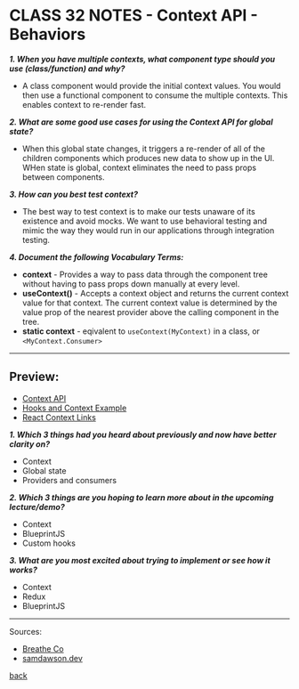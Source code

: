 # CLASS 32 NOTES - Context API - Behaviors

***1. When you have multiple contexts, what component type should you use (class/function) and why?***

- A class component would provide the initial context values. You would then use a functional component to consume the multiple contexts. This enables context to re-render fast.

***2. What are some good use cases for using the Context API for global state?***

- When this global state changes, it triggers a re-render of all of the children components which produces new data to show up in the UI. WHen state is global, context eliminates the need to pass props between components.

***3. How can you best test context?***

- The best way to test context is to make our tests unaware of its existence and avoid mocks. We want to use behavioral testing and mimic the way they would run in our applications through integration testing.

***4. Document the following Vocabulary Terms:***

- **context** - Provides a way to pass data through the component tree without having to pass props down manually at every level.
- **useContext()** - Accepts a context object and returns the current context value for that context. The current context value is determined by the value prop of the nearest provider above the calling component in the tree.
- **static context** - eqivalent to `useContext(MyContext)` in a class, or `<MyContext.Consumer>`

- - -

## Preview:

- [Context API](https://reactjs.org/docs/context.html)
- [Hooks and Context Example](https://medium.com/swlh/snackbars-in-react-an-exercise-in-hooks-and-context-299b43fd2a2b)
- [React Context Links](https://github.com/diegohaz/awesome-react-context)

***1. Which 3 things had you heard about previously and now have better clarity on?***

- Context
- Global state
- Providers and consumers

***2. Which 3 things are you hoping to learn more about in the upcoming lecture/demo?***

- Context
- BlueprintJS
- Custom hooks

***3. What are you most excited about trying to implement or see how it works?***

- Context
- Redux
- BlueprintJS

- - -

Sources:

- [Breathe Co](https://content.breatheco.de/en/lesson/context-api)
- [samdawson.dev](https://www.samdawson.dev/article/react-context-testing)

[back](../README.md)
